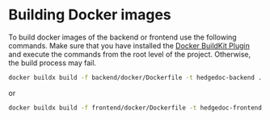 # Building Docker images

To build docker images of the backend or frontend use the following commands.
Make sure that you have installed the [Docker BuildKit Plugin][buildkit] and
execute the commands from the root level of the project.
Otherwise, the build process may fail.

<!-- markdownlint-disable proper-names -->
```sh
docker buildx build -f backend/docker/Dockerfile -t hedgedoc-backend .
```
<!-- markdownlint-enable proper-names -->

or

<!-- markdownlint-disable proper-names -->
```sh
docker buildx build -f frontend/docker/Dockerfile -t hedgedoc-frontend .
```
<!-- markdownlint-enable proper-names -->

[buildkit]: https://docs.docker.com/build/install-buildx/
